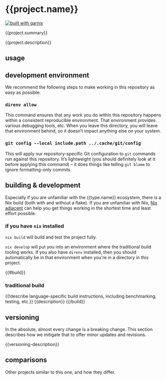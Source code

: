 # {{project.name}}

[![built with garnix](https://img.shields.io/endpoint?url=https%3A%2F%2Fgarnix.io%2Fapi%2Fbadges%2Fsellout%2F{{project.name}})](https://garnix.io/repo/{{project.repo}})

{{project.summary}}

{{project.description}}

## usage

## development environment

We recommend the following steps to make working in this repository as easy as possible.

### `direnv allow`

This command ensures that any work you do within this repository happens within a consistent reproducible environment. That environment provides various debugging tools, etc. When you leave this directory, you will leave that environment behind, so it doesn’t impact anything else on your system.

### `git config --local include.path ../.cache/git/config`

This will apply our repository-specific Git configuration to `git` commands run against this repository. It’s lightweight (you should definitely look at it before applying this command) – it does things like telling `git blame` to ignore formatting-only commits.

## building & development

Especially if you are unfamiliar with the {{type.name}} ecosystem, there is a Nix build (both with and without a flake). If you are unfamiliar with Nix, [Nix adjacent](...) can help you get things working in the shortest time and least effort possible.

### if you have `nix` installed

`nix build` will build and test the project fully.

`nix develop` will put you into an environment where the traditional build tooling works. If you also have `direnv` installed, then you should automatically be in that environment when you're in a directory in this project.

{{#build}}

### traditional build

{{!describe language-specific build instructions, including benchmarking,
testing, etc.}}
{{description}}
{{/build}}

## versioning

In the absolute, almost every change is a breaking change. This section describes how we mitigate that to offer minor updates and revisions.

{{versioning-description}}

## comparisons

Other projects similar to this one, and how they differ.

